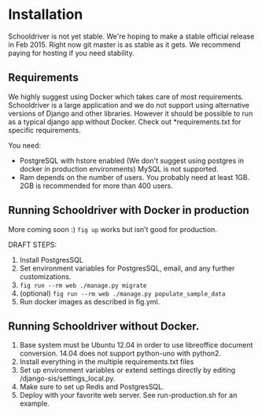 # Installation

Schooldriver is not yet stable. We're hoping to make a stable official release in Feb 2015. 
Right now git master is as stable as it gets. We recommend paying for hosting if you need stability.

## Requirements

We highly suggest using Docker which takes care of most requirements. 
Schooldriver is a large application and we do not support using alternative versions of Django and other libraries. 
However it should be possible to run as a typical django app without Docker. Check out *requirements.txt for specific requirements.

You need:

- PostgreSQL with hstore enabled (We don't suggest using postgres in docker in production environments) MySQL is not supported.
- Ram depends on the number of users. You probably need at least 1GB. 2GB is recommended for more than 400 users.

## Running Schooldriver with Docker in production

More coming soon :) `fig up` works but isn't good for production.

DRAFT STEPS:

1. Install PostgresSQL
2. Set environment variables for PostgresSQL, email, and any further customizations.
3. `fig run --rm web ./manage.py migrate`
4. (optional) `fig run --rm web ./manage.py populate_sample_data`
5. Run docker images as described in fig.yml.

## Running Schooldriver without Docker.

1. Base system must be Ubuntu 12.04 in order to use libreoffice document conversion. 14.04 does not support python-uno with python2.
2. Install everything in the multiple requirements.txt files
3. Set up environment variables or extend settings directly by editing /django-sis/settings_local.py.
4. Make sure to set up Redis and PostgresSQL. 
5. Deploy with your favorite web server. See run-production.sh for an example.
